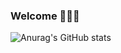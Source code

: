 ### Welcome 👏👏👏

![Anurag's GitHub stats](https://github-readme-stats.vercel.app/api?username=chengtsui&bg_color=30,e96443,904e95&title_color=fff&text_color=fff)


